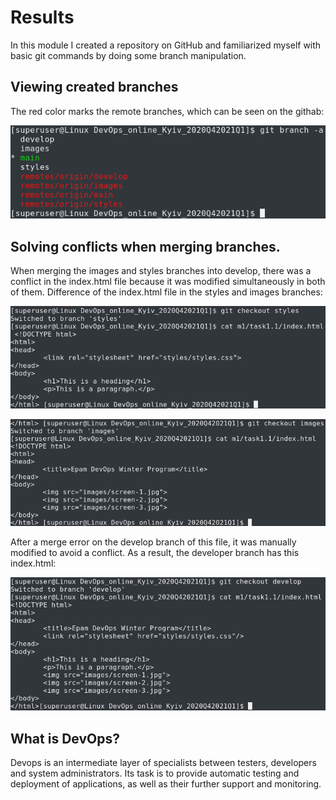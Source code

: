 # Results
In this module I created a repository on GitHub and familiarized myself with basic git commands by doing some branch manipulation.

## Viewing created branches
The red color marks the remote branches, which can be seen on the githab:

![Sreenshot](/m1/task1.1/screenshots/Picture1.png)

## Solving conflicts when merging branches.
When merging the images and styles branches into develop, there was a conflict in the index.html file because it was modified simultaneously in both of them. Difference of the index.html file in the styles and images branches:

![Sreenshot](/m1/task1.1/screenshots/Picture2.png)

![Sreenshot](/m1/task1.1/screenshots/Picture3.png)

After a merge error on the develop branch of this file, it was manually modified to avoid a conflict. As a result, the developer branch has this index.html:

![Sreenshot](/m1/task1.1/screenshots/Picture4.png)

## What is DevOps?
Devops is an intermediate layer of specialists between testers, developers and system administrators. Its task is to provide automatic testing and deployment of applications, as well as their further support and monitoring.